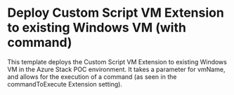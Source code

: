 # Deploy Custom Script VM Extension to existing Windows VM (with command)

This template deploys the Custom Script VM Extension to existing Windows VM in the Azure Stack POC environment. It takes a parameter for vmName, and allows for the execution of a command (as seen in the commandToExecute Extension setting).
